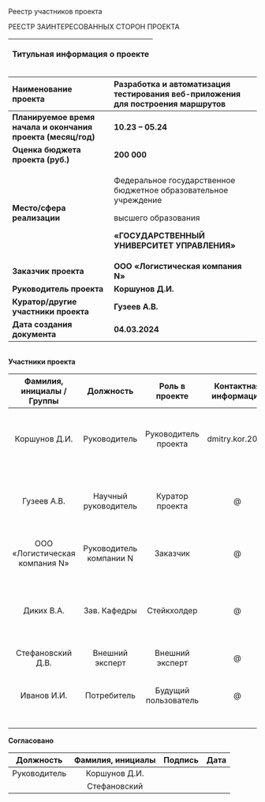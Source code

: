 ﻿Реестр участников проекта

РЕЕСТР ЗАИНТЕРЕСОВАННЫХ СТОРОН ПРОЕКТА

|<p>**Титульная информация о проекте**</p><p></p>|
| :-: |

|**Наименование проекта**|**Разработка и автоматизация тестирования веб-приложения для построения маршрутов**|
| :- | :- |
|**Планируемое время начала и окончания проекта (месяц/год)**|**10.23 – 05.24**|
|**Оценка бюджета проекта (руб.)**|**200 000**|
|**Место/сфера реализации**|<p>Федеральное государственное бюджетное образовательное учреждение</p><p>высшего образования</p><p>**«ГОСУДАРСТВЕННЫЙ УНИВЕРСИТЕТ УПРАВЛЕНИЯ»**</p>|
|**Заказчик проекта**|**ООО «Логистическая компания N»**|
|**Руководитель проекта**|**Коршунов Д.И.**|
|**Куратор/другие участники проекта**|**Гузеев А.В.**|
|**Дата создания документа**|**04.03.2024**|

||
| :-: |

**Участники проекта**


|**Фамилия, инициалы /Группы**|**Должность**|**Роль в проекте**|**Контактная информация**|**Требования**|**Влияние**|
| :-: | :-: | :-: | :-: | :-: | :-: |
|Коршунов Д.И.|Руководитель|Руководитель проекта|dmitry.kor.2002|Реализовать проект по разработке веб-приложения для построения маршрутов|Существенное|
|Гузеев А.В.|Научный руководитель|Куратор проекта|@|Реализовать проект по разработке веб-приложения для построения маршрутов|Существенное|
|ООО «Логистическая компания N»|Руководитель компании N|Заказчик|@|Получить готовый проект к назначенным срокам|Существенное|
|Диких В.А.|Зав. Кафедры|Стейкхолдер|@|Соблюдение нормативно-законодательной базы при выполнении работ по проекту|Несущественное|
|Стефановский Д.В.|Внешний эксперт|Внешний эксперт|@|Рецензирование|Несущественное|
|Иванов И.И.|Потребитель|Будущий пользователь|@|Получить удобное приложения для построения маршрутов|Несущественное|
|||||||
|||||||

**Согласовано**


|**Должность**|**Фамилия, инициалы**|**Подпись**|**Дата**|
| :-: | :-: | :-: | :-: |
|Руководитель |Коршунов Д.И.|||
||Стефановский|||




